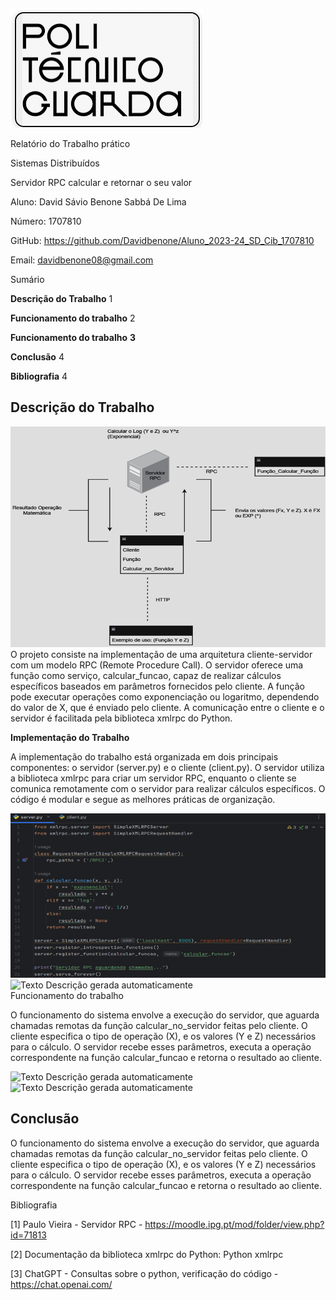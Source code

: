 ![Uma imagem contendo Texto Descrição gerada automaticamente](https://github.com/Davidbenone/Aluno_2023-24_SD_Cib_1707810/blob/main/Imagens/logo.png)

Relatório do Trabalho prático

Sistemas Distribuídos

Servidor RPC calcular e retornar o seu valor

Aluno: David Sávio Benone Sabbá De Lima

Número: 1707810

GitHub: https://github.com/Davidbenone/Aluno_2023-24_SD_Cib_1707810

Email: davidbenone08@gmail.com

Sumário

**Descrição do Trabalho** 1

**Funcionamento do trabalho** 2

**Funcionamento do trabalho** **3**

**Conclusão** 4

**Bibliografia** 4

## Descrição do Trabalho

![Diagrama Descrição gerada automaticamente](https://github.com/Davidbenone/Aluno_2023-24_SD_Cib_1707810/blob/main/Imagens/modelo.png)O projeto consiste na implementação de uma arquitetura cliente-servidor com um modelo RPC (Remote Procedure Call). O servidor oferece uma função como serviço, calcular_funcao, capaz de realizar cálculos específicos baseados em parâmetros fornecidos pelo cliente. A função pode executar operações como exponenciação ou logaritmo, dependendo do valor de X, que é enviado pelo cliente. A comunicação entre o cliente e o servidor é facilitada pela biblioteca xmlrpc do Python.

**Implementação do Trabalho**

A implementação do trabalho está organizada em dois principais componentes: o servidor (server.py) e o cliente (client.py). O servidor utiliza a biblioteca xmlrpc para criar um servidor RPC, enquanto o cliente se comunica remotamente com o servidor para realizar cálculos específicos. O código é modular e segue as melhores práticas de organização.

![Texto Descrição gerada automaticamente](https://github.com/Davidbenone/Aluno_2023-24_SD_Cib_1707810/blob/main/Imagens/1.1.png)![Texto Descrição gerada automaticamente](media/9cf89ebf374d6d84f80a24cab6e1e171.png)  
Funcionamento do trabalho

O funcionamento do sistema envolve a execução do servidor, que aguarda chamadas remotas da função calcular_no_servidor feitas pelo cliente. O cliente especifica o tipo de operação (X), e os valores (Y e Z) necessários para o cálculo. O servidor recebe esses parâmetros, executa a operação correspondente na função calcular_funcao e retorna o resultado ao cliente.

![Texto Descrição gerada automaticamente](media/ef32d5ae9046b5fac1b871727ab43f96.png)![Texto Descrição gerada automaticamente](media/8facc844df81224cf5c90dbc095abe01.png)

## Conclusão

O funcionamento do sistema envolve a execução do servidor, que aguarda chamadas remotas da função calcular_no_servidor feitas pelo cliente. O cliente especifica o tipo de operação (X), e os valores (Y e Z) necessários para o cálculo. O servidor recebe esses parâmetros, executa a operação correspondente na função calcular_funcao e retorna o resultado ao cliente.

Bibliografia

[1] Paulo Vieira - Servidor RPC - <https://moodle.ipg.pt/mod/folder/view.php?id=71813>

[2] Documentação da biblioteca xmlrpc do Python: Python xmlrpc

[3] ChatGPT - Consultas sobre o python, verificação do código - <https://chat.openai.com/>
